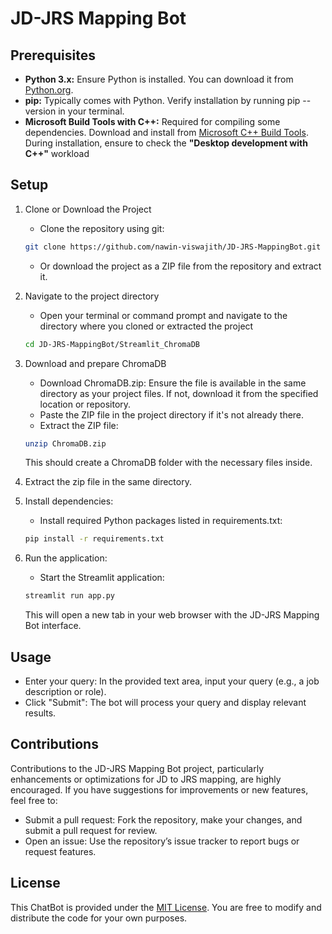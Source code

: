# JD-JRS Mapping Bot

## Prerequisites
- **Python 3.x:** Ensure Python is installed. You can download it from [Python.org](https://www.python.org/downloads/).
- **pip:** Typically comes with Python. Verify installation by running pip --version in your terminal.
- **Microsoft Build Tools with C++:** Required for compiling some dependencies. Download and install from [Microsoft C++ Build Tools](https://visualstudio.microsoft.com/visual-cpp-build-tools/). During installation, ensure to check the **"Desktop development with C++"** workload

## Setup
1. Clone or Download the Project
   - Clone the repository using git: 
   ```bash
   git clone https://github.com/nawin-viswajith/JD-JRS-MappingBot.git
   ```
   - Or download the project as a ZIP file from the repository and extract it.

2. Navigate to the project directory
   - Open your terminal or command prompt and navigate to the directory where you cloned or extracted the project
   ```bash
   cd JD-JRS-MappingBot/Streamlit_ChromaDB
   ```
3. Download and prepare ChromaDB
   - Download ChromaDB.zip: Ensure the file is available in the same directory as your project files. If not, download it from the specified location or repository.
   - Paste the ZIP file in the project directory if it's not already there.
   - Extract the ZIP file:
   ```bash
   unzip ChromaDB.zip
   ```
   This should create a ChromaDB folder with the necessary files inside.
4. Extract the zip file in the same directory.
5. Install dependencies:
   - Install required Python packages listed in requirements.txt:
    ```bash
    pip install -r requirements.txt
    ```
6. Run the application:
    - Start the Streamlit application:
    ```bash
    streamlit run app.py
    ```
    This will open a new tab in your web browser with the JD-JRS Mapping Bot interface.


## Usage
- Enter your query: In the provided text area, input your query (e.g., a job description or role).
- Click "Submit": The bot will process your query and display relevant results.


## Contributions
Contributions to the JD-JRS Mapping Bot project, particularly enhancements or optimizations for JD to JRS mapping, are highly encouraged. If you have suggestions for improvements or new features, feel free to:

   - Submit a pull request: Fork the repository, make your changes, and submit a pull request for review.
   - Open an issue: Use the repository’s issue tracker to report bugs or request features.

## License
This ChatBot is provided under the [MIT License](LICENSE). You are free to modify and distribute the code for your own purposes.
